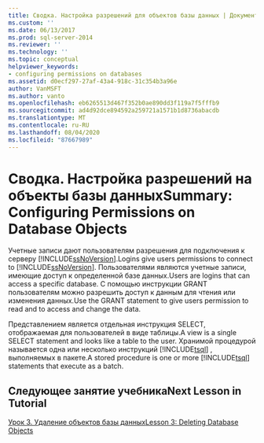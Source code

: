 ```yaml
---
title: Сводка. Настройка разрешений для объектов базы данных | Документы Майкрософт
ms.custom: ''
ms.date: 06/13/2017
ms.prod: sql-server-2014
ms.reviewer: ''
ms.technology: ''
ms.topic: conceptual
helpviewer_keywords:
- configuring permissions on databases
ms.assetid: d0ecf297-27af-43a4-918c-31c354b3a96e
author: VanMSFT
ms.author: vanto
ms.openlocfilehash: eb6265513d467f352b0ae890dd3f119a7f5fffb9
ms.sourcegitcommit: ad4d92dce894592a259721a1571b1d8736abacdb
ms.translationtype: MT
ms.contentlocale: ru-RU
ms.lasthandoff: 08/04/2020
ms.locfileid: "87667989"
---
```

# <a name="summary-configuring-permissions-on-database-objects"></a><span data-ttu-id="f77f7-102">Сводка. Настройка разрешений на объекты базы данных</span><span class="sxs-lookup"><span data-stu-id="f77f7-102">Summary: Configuring Permissions on Database Objects</span></span>
  <span data-ttu-id="f77f7-103">Учетные записи дают пользователям разрешения для подключения к серверу [!INCLUDE[ssNoVersion](../includes/ssnoversion-md.md)].</span><span class="sxs-lookup"><span data-stu-id="f77f7-103">Logins give users permissions to connect to [!INCLUDE[ssNoVersion](../includes/ssnoversion-md.md)].</span></span> <span data-ttu-id="f77f7-104">Пользователями являются учетные записи, имеющие доступ к определенной базе данных.</span><span class="sxs-lookup"><span data-stu-id="f77f7-104">Users are logins that can access a specific database.</span></span> <span data-ttu-id="f77f7-105">С помощью инструкции GRANT пользователям можно разрешить доступ к данным для чтения или изменения данных.</span><span class="sxs-lookup"><span data-stu-id="f77f7-105">Use the GRANT statement to give users permission to read and to access and change the data.</span></span>  
  
 <span data-ttu-id="f77f7-106">Представлением является отдельная инструкция SELECT, отображаемая для пользователей в виде таблицы.</span><span class="sxs-lookup"><span data-stu-id="f77f7-106">A view is a single SELECT statement and looks like a table to the user.</span></span> <span data-ttu-id="f77f7-107">Хранимой процедурой называется одна или несколько инструкций [!INCLUDE[tsql](../includes/tsql-md.md)] , выполняемых в пакете.</span><span class="sxs-lookup"><span data-stu-id="f77f7-107">A stored procedure is one or more [!INCLUDE[tsql](../includes/tsql-md.md)] statements that execute as a batch.</span></span>  
  
## <a name="next-lesson-in-tutorial"></a><span data-ttu-id="f77f7-108">Следующее занятие учебника</span><span class="sxs-lookup"><span data-stu-id="f77f7-108">Next Lesson in Tutorial</span></span>  
 [<span data-ttu-id="f77f7-109">Урок 3. Удаление объектов базы данных</span><span class="sxs-lookup"><span data-stu-id="f77f7-109">Lesson 3: Deleting Database Objects</span></span>](lesson-3-1-deleting-database-objects.md)  
  
  
